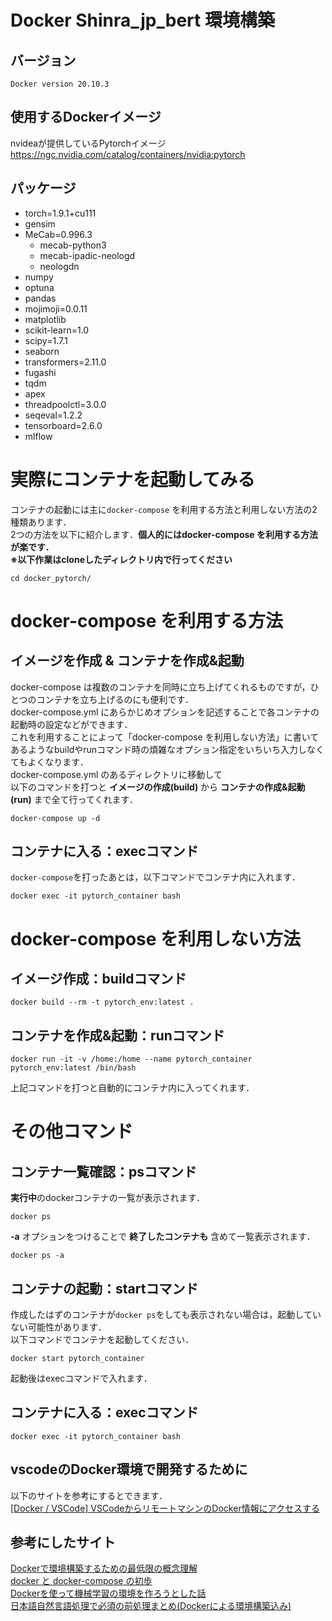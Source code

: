 # Docker Shinra_jp_bert 環境構築

## バージョン
```
Docker version 20.10.3
```
## 使用するDockerイメージ
nvideaが提供しているPytorchイメージ
https://ngc.nvidia.com/catalog/containers/nvidia:pytorch

## パッケージ
- torch=1.9.1+cu111
- gensim
- MeCab=0.996.3
  -  mecab-python3
  -  mecab-ipadic-neologd
  -  neologdn
- numpy
- optuna
- pandas
- mojimoji=0.0.11
- matplotlib
- scikit-learn=1.0
- scipy=1.7.1
- seaborn
- transformers=2.11.0
- fugashi
- tqdm
- apex
- threadpoolctl=3.0.0
- seqeval=1.2.2
- tensorboard=2.6.0
- mlflow

# 実際にコンテナを起動してみる
コンテナの起動には主に`docker-compose` を利用する方法と利用しない方法の2種類あります．  
2つの方法を以下に紹介します．**個人的にはdocker-compose を利用する方法が楽です．**  
**※以下作業はcloneしたディレクトリ内で行ってください**
```
cd docker_pytorch/
```

# docker-compose を利用する方法
## イメージを作成 & コンテナを作成&起動
docker-compose は複数のコンテナを同時に立ち上げてくれるものですが，ひとつのコンテナを立ち上げるのにも便利です．  
docker-compose.yml にあらかじめオプションを記述することで各コンテナの起動時の設定などができます．  
これを利用することによって「docker-compose を利用しない方法」に書いてあるようなbuildやrunコマンド時の煩雑なオプション指定をいちいち入力しなくてもよくなります．  
docker-compose.yml のあるディレクトリに移動して  
以下のコマンドを打つと **イメージの作成(build)** から **コンテナの作成&起動(run)** まで全て行ってくれます．
```
docker-compose up -d
```

## コンテナに入る：execコマンド
`docker-compose`を打ったあとは，以下コマンドでコンテナ内に入れます．  
```
docker exec -it pytorch_container bash
```

# docker-compose を利用しない方法
## イメージ作成：buildコマンド
```
docker build --rm -t pytorch_env:latest .
```
## コンテナを作成&起動：runコマンド
```
docker run -it -v /home:/home --name pytorch_container pytorch_env:latest /bin/bash
```
上記コマンドを打つと自動的にコンテナ内に入ってくれます．  


# その他コマンド
## コンテナ一覧確認：psコマンド
**実行中**のdockerコンテナの一覧が表示されます．
```
docker ps
```
 **-a**  オプションをつけることで **終了したコンテナも** 含めて一覧表示されます．
```
docker ps -a
```

## コンテナの起動：startコマンド
作成したはずのコンテナが`docker ps`をしても表示されない場合は，起動していない可能性があります．  
以下コマンドでコンテナを起動してください．
```
docker start pytorch_container
```
起動後はexecコマンドで入れます．

## コンテナに入る：execコマンド
```
docker exec -it pytorch_container bash
```

## vscodeのDocker環境で開発するために
以下のサイトを参考にするとできます．  
[[Docker / VSCode] VSCodeからリモートマシンのDocker情報にアクセスする](https://qiita.com/siruku6/items/11a9196c395ba4797aec)

## 参考にしたサイト
[Dockerで環境構築するための最低限の概念理解](https://qiita.com/minato-naka/items/e9cd026747693759800c)  
[docker と docker-compose の初歩](https://qiita.com/hiyuzawa/items/81490020568417d85e86)  
[Dockerを使って機械学習の環境を作ろうとした話](https://qiita.com/penpenta/items/3b7a0f1e27bbab56a95f)  
[日本語自然言語処理で必須の前処理まとめ(Dockerによる環境構築込み)](https://qiita.com/Keyskey/items/9f5f6c414e0f89a4f931)  
